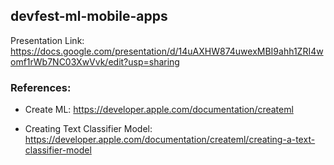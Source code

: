## devfest-ml-mobile-apps

Presentation Link: https://docs.google.com/presentation/d/14uAXHW874uwexMBI9ahh1ZRI4womf1rWb7NC03XwVvk/edit?usp=sharing

### References:
- Create ML: https://developer.apple.com/documentation/createml

- Creating Text Classifier Model: https://developer.apple.com/documentation/createml/creating-a-text-classifier-model